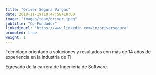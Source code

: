 ```yaml
---
title: "Oriver Segura Vargas"
date: 2018-11-19T10:47:58+10:00
image: "images/team/oriver.jpeg"
jobtitle: "Co-Fundador"
linkedinurl: "https://www.linkedin.com/in/oriversegura"
promoted: true
weight: 1
---
```


Tecnólogo orientado a soluciones y resultados con más de 14 años de experiencia en la industria de TI.


Egresado de la carrera de Ingeniería de Software.


